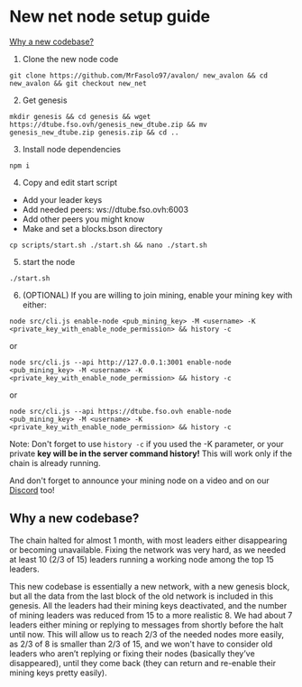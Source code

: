 # New net node setup guide

[Why a new codebase?](https://github.com/MrFasolo97/avalon/blob/new_net/doc/new-net.md#why-a-new-codebase)

1. Clone the new node code
```
git clone https://github.com/MrFasolo97/avalon/ new_avalon && cd new_avalon && git checkout new_net
```
2. Get genesis
```
mkdir genesis && cd genesis && wget https://dtube.fso.ovh/genesis_new_dtube.zip && mv genesis_new_dtube.zip genesis.zip && cd ..
```
3. Install node dependencies
```
npm i
```
4. Copy and edit start script
- Add your leader keys
- Add needed peers: ws://dtube.fso.ovh:6003
- Add other peers you might know
- Make and set a blocks.bson directory
```
cp scripts/start.sh ./start.sh && nano ./start.sh
```
5. start the node
```
./start.sh
```
6. (OPTIONAL) If you are willing to join mining, enable your mining key with either:
```
node src/cli.js enable-node <pub_mining_key> -M <username> -K <private_key_with_enable_node_permission> && history -c
```
or
```
node src/cli.js --api http://127.0.0.1:3001 enable-node <pub_mining_key> -M <username> -K <private_key_with_enable_node_permission> && history -c
```
or
```
node src/cli.js --api https://dtube.fso.ovh enable-node <pub_mining_key> -M <username> -K <private_key_with_enable_node_permission> && history -c
```
Note: Don't forget to use `history -c` if you used the -K parameter, or your private **key will be in the server command history!** This will work only if the chain is already running.

And don't forget to announce your mining node on a video and on our [Discord](https://discord.gg/QsBnrwqsSV) too!
## Why a new codebase?

The chain halted for almost 1 month, with most leaders either disappearing or becoming unavailable. Fixing the network was very hard, as we needed at least 10 (2/3 of 15) leaders running a working node among the top 15 leaders.

This new codebase is essentially a new network, with a new genesis block, but all the data from the last block of the old network is included in this genesis. All the leaders had their mining keys deactivated, and the number of mining leaders was reduced from 15 to a more realistic 8. We had about 7 leaders either mining or replying to messages from shortly before the halt until now. This will allow us to reach 2/3 of the needed nodes more easily, as 2/3 of 8 is smaller than 2/3 of 15, and we won't have to consider old leaders who aren’t replying or fixing their nodes (basically they’ve disappeared), until they come back (they can return and re-enable their mining keys pretty easily).
